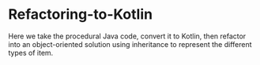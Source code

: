 # Refactoring-to-Kotlin
Here we take the procedural Java code, convert it to Kotlin, then refactor into an object-oriented solution using inheritance to represent the different types of item.
